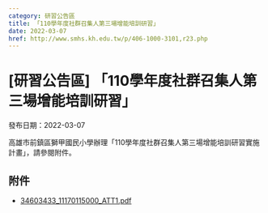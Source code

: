 ```yaml
---
category: 研習公告區
title: 「110學年度社群召集人第三場增能培訓研習」
date: 2022-03-07
href: http://www.smhs.kh.edu.tw/p/406-1000-3101,r23.php
---
```


# [研習公告區] 「110學年度社群召集人第三場增能培訓研習」

發布日期：2022-03-07

高雄市前鎮區獅甲國民小學辦理「110學年度社群召集人第三場增能培訓研習實施計畫」，請參閱附件。

## 附件

- [34603433_11170115000_ATT1.pdf](https://www.smhs.kh.edu.tw/var/file/0/1000/attach/94/pta_2870_6844076_21768.pdf)
